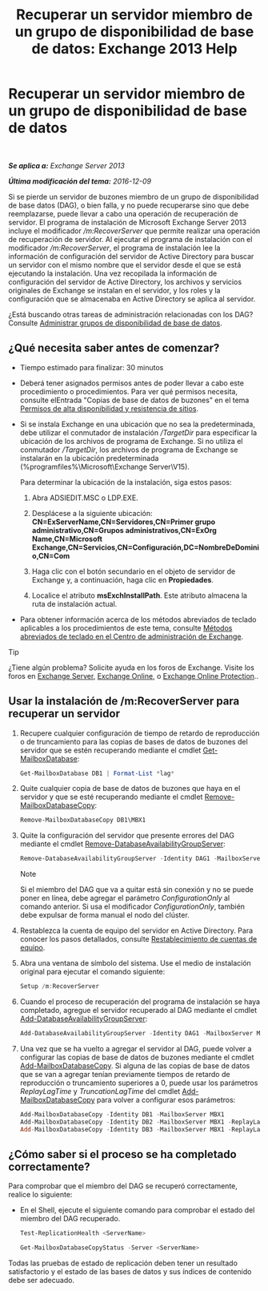 ﻿---
title: 'Recuperar un servidor miembro de un grupo de disponibilidad de base de datos: Exchange 2013 Help'
TOCTitle: Recuperar un servidor miembro de un grupo de disponibilidad de base de datos
ms:assetid: eccd8f61-9706-4bb7-a62a-ec7c166f8019
ms:mtpsurl: https://technet.microsoft.com/es-es/library/Dd638206(v=EXCHG.150)
ms:contentKeyID: 48268837
ms.date: 04/23/2018
mtps_version: v=EXCHG.150
ms.translationtype: HT
---

# Recuperar un servidor miembro de un grupo de disponibilidad de base de datos

 

_**Se aplica a:** Exchange Server 2013_

_**Última modificación del tema:** 2016-12-09_

Si se pierde un servidor de buzones miembro de un grupo de disponibilidad de base datos (DAG), o bien falla, y no puede recuperarse sino que debe reemplazarse, puede llevar a cabo una operación de recuperación de servidor. El programa de instalación de Microsoft Exchange Server 2013 incluye el modificador */m:RecoverServer* que permite realizar una operación de recuperación de servidor. Al ejecutar el programa de instalación con el modificador */m:RecoverServer*, el programa de instalación lee la información de configuración del servidor de Active Directory para buscar un servidor con el mismo nombre que el servidor desde el que se está ejecutando la instalación. Una vez recopilada la información de configuración del servidor de Active Directory, los archivos y servicios originales de Exchange se instalan en el servidor, y los roles y la configuración que se almacenaba en Active Directory se aplica al servidor.

¿Está buscando otras tareas de administración relacionadas con los DAG? Consulte [Administrar grupos de disponibilidad de base de datos](managing-database-availability-groups-exchange-2013-help.md).

## ¿Qué necesita saber antes de comenzar?

  - Tiempo estimado para finalizar: 30 minutos

  - Deberá tener asignados permisos antes de poder llevar a cabo este procedimiento o procedimientos. Para ver qué permisos necesita, consulte elEntrada "Copias de base de datos de buzones" en el tema [Permisos de alta disponibilidad y resistencia de sitios](high-availability-and-site-resilience-permissions-exchange-2013-help.md).

  - Si se instala Exchange en una ubicación que no sea la predeterminada, debe utilizar el conmutador de instalación */TargetDir* para especificar la ubicación de los archivos de programa de Exchange. Si no utiliza el conmutador */TargetDir*, los archivos de programa de Exchange se instalarán en la ubicación predeterminada (%programfiles%\\Microsoft\\Exchange Server\\V15).
    
    Para determinar la ubicación de la instalación, siga estos pasos:
    
    1.  Abra ADSIEDIT.MSC o LDP.EXE.
    
    2.  Desplácese a la siguiente ubicación: **CN=ExServerName,CN=Servidores,CN=Primer grupo administrativo,CN=Grupos administrativos,CN=ExOrg Name,CN=Microsoft Exchange,CN=Servicios,CN=Configuración,DC=NombreDeDominio,CN=Com**
    
    3.  Haga clic con el botón secundario en el objeto de servidor de Exchange y, a continuación, haga clic en **Propiedades**.
    
    4.  Localice el atributo **msExchInstallPath**. Este atributo almacena la ruta de instalación actual.

  - Para obtener información acerca de los métodos abreviados de teclado aplicables a los procedimientos de este tema, consulte [Métodos abreviados de teclado en el Centro de administración de Exchange](keyboard-shortcuts-in-the-exchange-admin-center-exchange-online-protection-help.md).


> [!TIP]
> ¿Tiene algún problema? Solicite ayuda en los foros de Exchange. Visite los foros en <A href="https://go.microsoft.com/fwlink/p/?linkid=60612">Exchange Server</A>, <A href="https://go.microsoft.com/fwlink/p/?linkid=267542">Exchange Online</A>, o <A href="https://go.microsoft.com/fwlink/p/?linkid=285351">Exchange Online Protection</A>..



## Usar la instalación de /m:RecoverServer para recuperar un servidor

1.  Recupere cualquier configuración de tiempo de retardo de reproducción o de truncamiento para las copias de bases de datos de buzones del servidor que se estén recuperando mediante el cmdlet [Get-MailboxDatabase](https://technet.microsoft.com/es-es/library/bb124924\(v=exchg.150\)):
    
    ```powershell
    Get-MailboxDatabase DB1 | Format-List *lag*
    ```

2.  Quite cualquier copia de base de datos de buzones que haya en el servidor y que se esté recuperando mediante el cmdlet [Remove-MailboxDatabaseCopy](https://technet.microsoft.com/es-es/library/dd335119\(v=exchg.150\)):
    
    ```powershell
    Remove-MailboxDatabaseCopy DB1\MBX1
    ```

3.  Quite la configuración del servidor que presente errores del DAG mediante el cmdlet [Remove-DatabaseAvailabilityGroupServer](https://technet.microsoft.com/es-es/library/dd297956\(v=exchg.150\)):
    
    ```powershell
    Remove-DatabaseAvailabilityGroupServer -Identity DAG1 -MailboxServer MBX1
    ```
    

    > [!NOTE]
    > Si el miembro del DAG que va a quitar está sin conexión y no se puede poner en línea, debe agregar el parámetro <EM>ConfigurationOnly</EM> al comando anterior. Si usa el modificador <EM>ConfigurationOnly</EM>, también debe expulsar de forma manual el nodo del clúster.



4.  Restablezca la cuenta de equipo del servidor en Active Directory. Para conocer los pasos detallados, consulte [Restablecimiento de cuentas de equipo](http://go.microsoft.com/fwlink/p/?linkid=167188).

5.  Abra una ventana de símbolo del sistema. Use el medio de instalación original para ejecutar el comando siguiente:
    
    ```powershell
    Setup /m:RecoverServer
    ```

6.  Cuando el proceso de recuperación del programa de instalación se haya completado, agregue el servidor recuperado al DAG mediante el cmdlet [Add-DatabaseAvailabilityGroupServer](https://technet.microsoft.com/es-es/library/dd298049\(v=exchg.150\)):
    
    ```powershell
    Add-DatabaseAvailabilityGroupServer -Identity DAG1 -MailboxServer MBX1
    ```

7.  Una vez que se ha vuelto a agregar el servidor al DAG, puede volver a configurar las copias de base de datos de buzones mediante el cmdlet [Add-MailboxDatabaseCopy](https://technet.microsoft.com/es-es/library/dd298105\(v=exchg.150\)). Si alguna de las copias de base de datos que se van a agregar tenían previamente tiempos de retardo de reproducción o truncamiento superiores a 0, puede usar los parámetros *ReplayLagTime* y *TruncationLagTime* del cmdlet [Add-MailboxDatabaseCopy](https://technet.microsoft.com/es-es/library/dd298105\(v=exchg.150\)) para volver a configurar esos parámetros:
    
    ```powershell
    Add-MailboxDatabaseCopy -Identity DB1 -MailboxServer MBX1
    Add-MailboxDatabaseCopy -Identity DB2 -MailboxServer MBX1 -ReplayLagTime 3.00:00:00
    Add-MailboxDatabaseCopy -Identity DB3 -MailboxServer MBX1 -ReplayLagTime 3.00:00:00 -TruncationLagTime 3.00:00:00
    ```

## ¿Cómo saber si el proceso se ha completado correctamente?

Para comprobar que el miembro del DAG se recuperó correctamente, realice lo siguiente:

  - En el Shell, ejecute el siguiente comando para comprobar el estado del miembro del DAG recuperado.
    
    ```powershell
    Test-ReplicationHealth <ServerName>
    ```

    ```powershell
    Get-MailboxDatabaseCopyStatus -Server <ServerName>
    ```
    
Todas las pruebas de estado de replicación deben tener un resultado satisfactorio y el estado de las bases de datos y sus índices de contenido debe ser adecuado.

